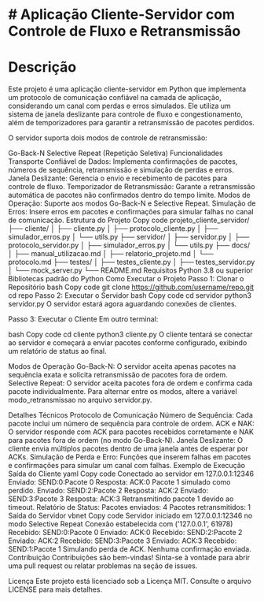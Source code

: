 # # Aplicação Cliente-Servidor com Controle de Fluxo e Retransmissão
# Descrição
Este projeto é uma aplicação cliente-servidor em Python que implementa um protocolo de comunicação confiável na camada de aplicação, considerando um canal com perdas e erros simulados. Ele utiliza um sistema de janela deslizante para controle de fluxo e congestionamento, além de temporizadores para garantir a retransmissão de pacotes perdidos.

O servidor suporta dois modos de controle de retransmissão:

Go-Back-N
Selective Repeat (Repetição Seletiva)
Funcionalidades
Transporte Confiável de Dados: Implementa confirmações de pacotes, números de sequência, retransmissão e simulação de perdas e erros.
Janela Deslizante: Gerencia o envio e recebimento de pacotes para controle de fluxo.
Temporizador de Retransmissão: Garante a retransmissão automática de pacotes não confirmados dentro do tempo limite.
Modos de Operação: Suporte aos modos Go-Back-N e Selective Repeat.
Simulação de Erros: Insere erros em pacotes e confirmações para simular falhas no canal de comunicação.
Estrutura do Projeto
Copy code
projeto_cliente_servidor/
├── cliente/
│   ├── cliente.py
│   ├── protocolo_cliente.py
│   ├── simulador_erros.py
│   └── utils.py
├── servidor/
│   ├── servidor.py
│   ├── protocolo_servidor.py
│   ├── simulador_erros.py
│   └── utils.py
├── docs/
│   ├── manual_utilizacao.md
│   ├── relatorio_projeto.md
│   └── protocolo.md
├── testes/
│   ├── testes_cliente.py
│   ├── testes_servidor.py
│   └── mock_server.py
└── README.md
Requisitos
Python 3.8 ou superior
Bibliotecas padrão do Python
Como Executar o Projeto
Passo 1: Clonar o Repositório
bash
Copy code
git clone https://github.com/username/repo.git
cd repo
Passo 2: Executar o Servidor
bash
Copy code
cd servidor
python3 servidor.py
O servidor estará agora aguardando conexões de clientes.

Passo 3: Executar o Cliente
Em outro terminal:

bash
Copy code
cd cliente
python3 cliente.py
O cliente tentará se conectar ao servidor e começará a enviar pacotes conforme configurado, exibindo um relatório de status ao final.

Modos de Operação
Go-Back-N: O servidor aceita apenas pacotes na sequência exata e solicita retransmissão de pacotes fora de ordem.
Selective Repeat: O servidor aceita pacotes fora de ordem e confirma cada pacote individualmente.
Para alternar entre os modos, altere a variável modo_retransmissao no arquivo servidor.py.

Detalhes Técnicos
Protocolo de Comunicação
Número de Sequência: Cada pacote inclui um número de sequência para controle de ordem.
ACK e NAK: O servidor responde com ACK para pacotes recebidos corretamente e NAK para pacotes fora de ordem (no modo Go-Back-N).
Janela Deslizante: O cliente envia múltiplos pacotes dentro de uma janela antes de esperar por ACKs.
Simulação de Perda e Erro: Funções que inserem falhas em pacotes e confirmações para simular um canal com falhas.
Exemplo de Execução
Saída do Cliente
yaml
Copy code
Conectado ao servidor em 127.0.0.1:12346
Enviado: SEND:0:Pacote 0
Resposta: ACK:0
Pacote 1 simulado como perdido.
Enviado: SEND:2:Pacote 2
Resposta: ACK:2
Enviado: SEND:3:Pacote 3
Resposta: ACK:3
Retransmitindo pacote 1 devido ao timeout.
Relatório de Status:
Pacotes enviados: 4
Pacotes retransmitidos: 1
Saída do Servidor
vbnet
Copy code
Servidor iniciado em 127.0.0.1:12346 no modo Selective Repeat
Conexão estabelecida com ('127.0.0.1', 61978)
Recebido: SEND:0:Pacote 0
Enviado: ACK:0
Recebido: SEND:2:Pacote 2
Enviado: ACK:2
Recebido: SEND:3:Pacote 3
Enviado: ACK:3
Recebido: SEND:1:Pacote 1
Simulando perda de ACK. Nenhuma confirmação enviada.
Contribuição
Contribuições são bem-vindas! Sinta-se à vontade para abrir uma pull request ou relatar problemas na seção de issues.

Licença
Este projeto está licenciado sob a Licença MIT. Consulte o arquivo LICENSE para mais detalhes.
